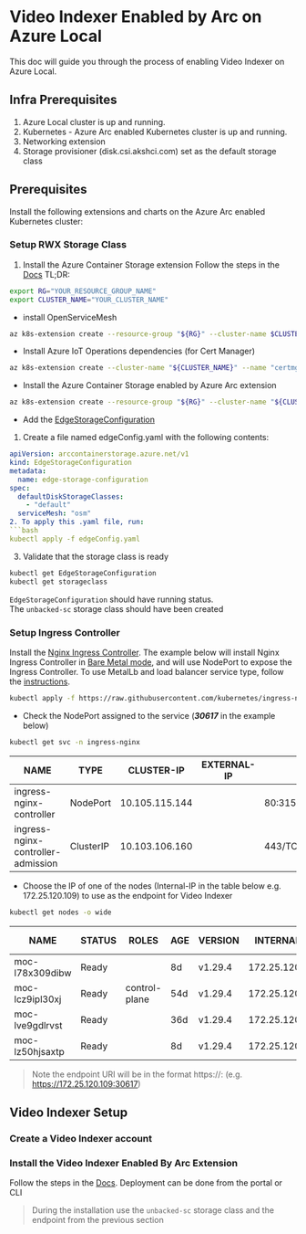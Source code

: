 # Video Indexer Enabled by Arc on Azure Local
This doc will guide you through the process of enabling Video Indexer on Azure Local.

## Infra Prerequisites
1. Azure Local cluster is up and running.
2. Kubernetes - Azure Arc enabled Kubernetes cluster is up and running.
3. Networking extension
4. Storage provisioner (disk.csi.akshci.com) set as the default storage class

## Prerequisites
Install the following extensions and charts on the Azure Arc enabled Kubernetes cluster:
### Setup RWX Storage Class
1. Install the Azure Container Storage extension
Follow the steps in the [Docs](https://learn.microsoft.com/en-us/azure/azure-arc/container-storage/prepare-linux-edge-volumes)
TL;DR:
```bash
export RG="YOUR_RESOURCE_GROUP_NAME"
export CLUSTER_NAME="YOUR_CLUSTER_NAME"
```
- install OpenServiceMesh 
```bash
az k8s-extension create --resource-group "${RG}" --cluster-name $CLUSTER_NAME --cluster-type connectedClusters --extension-type Microsoft.openservicemesh --scope cluster --name osm --config "osm.osm.featureFlags.enableWASMStats=false" --config "osm.osm.enablePermissiveTrafficPolicy=false" --config "osm.osm.configResyncInterval=10s" --config "osm.osm.osmController.resource.requests.cpu=100m" --config "osm.osm.osmBootstrap.resource.requests.cpu=100m" --config "osm.osm.injector.resource.requests.cpu=100m"
```
- Install Azure IoT Operations dependencies (for Cert Manager)
```bash
az k8s-extension create --cluster-name "${CLUSTER_NAME}" --name "certmgr" --resource-group "${RG}" --cluster-type connectedClusters --extension-type microsoft.iotoperations.platform --scope cluster --release-namespace cert-manager
```
-  Install the Azure Container Storage enabled by Azure Arc extension
```bash
az k8s-extension create --resource-group "${RG}" --cluster-name "${CLUSTER_NAME}" --cluster-type connectedClusters --name azure-arc-containerstorage --extension-type microsoft.arc.containerstorage
```
- Add the [EdgeStorageConfiguration](https://learn.microsoft.com/en-us/azure/azure-arc/container-storage/install-edge-volumes?tabs=arc#configuration-crd)
1. Create a file named edgeConfig.yaml with the following contents:
```yaml
apiVersion: arccontainerstorage.azure.net/v1
kind: EdgeStorageConfiguration
metadata:
  name: edge-storage-configuration
spec:
  defaultDiskStorageClasses:
    - "default"
  serviceMesh: "osm"
2. To apply this .yaml file, run:
```bash
kubectl apply -f edgeConfig.yaml
```
3. Validate that the storage class is ready
```bash
kubectl get EdgeStorageConfiguration
kubectl get storageclass
```
`EdgeStorageConfiguration` should have running status.  
The `unbacked-sc` storage class should have been created
### Setup Ingress Controller
Install the [Nginx Ingress Controller](https://kubernetes.github.io/ingress-nginx/). 
The example below will install Nginx Ingress Controller in [Bare Metal mode](https://kubernetes.github.io/ingress-nginx/deploy/#bare-metal-clusters), and will use NodePort to expose the Ingress Controller.
To use MetalLb and load balancer service type, follow the [instructions](https://kubernetes.github.io/ingress-nginx/deploy/baremetal/#a-pure-software-solution-metallb).
```bash
kubectl apply -f https://raw.githubusercontent.com/kubernetes/ingress-nginx/controller-v1.12.0/deploy/static/provider/baremetal/deploy.yaml
```
- Check the NodePort assigned to the service (***30617*** in the example below)
```bash
kubectl get svc -n ingress-nginx
```
| NAME                                 | TYPE        | CLUSTER-IP       | EXTERNAL-IP | PORT(S)                      | AGE |
|--------------------------------------|-------------|------------------|-------------|------------------------------|-----|
| ingress-nginx-controller             | NodePort    | 10.105.115.144   | <none>      | 80:31538/TCP,443:***30617***/TCP   | 10s |
| ingress-nginx-controller-admission   | ClusterIP   | 10.103.106.160   | <none>      | 443/TCP                      | 9s  |
- Choose the IP of one of the nodes (Internal-IP in the table below e.g. 172.25.120.109) to use as the endpoint for Video Indexer
```bash
kubectl get nodes -o wide
```
| NAME              | STATUS | ROLES         | AGE  | VERSION | INTERNAL-IP     | EXTERNAL-IP | OS-IMAGE        | KERNEL-VERSION  | CONTAINER-RUNTIME     |
|-------------------|--------|---------------|------|---------|-----------------|-------------|-----------------|------------------|-----------------------|
| moc-l78x309dibw   | Ready  | <none>        | 8d   | v1.29.4 | 172.25.120.109  | <none>      | CBL-Mariner/Linux | 5.15.167.1-2.cm2 | containerd://1.6.26   |
| moc-lcz9ipl30xj   | Ready  | control-plane | 54d  | v1.29.4 | 172.25.120.106  | <none>      | CBL-Mariner/Linux | 5.15.167.1-2.cm2 | containerd://1.6.26   |
| moc-lve9gdlrvst   | Ready  | <none>        | 36d  | v1.29.4 | 172.25.120.111  | <none>      | CBL-Mariner/Linux | 5.15.167.1-2.cm2 | containerd://1.6.26   |
| moc-lz50hjsaxtp   | Ready  | <none>        | 8d   | v1.29.4 | 172.25.120.110  | <none>      | CBL-Mariner/Linux | 5.15.167.1-2.cm2 | containerd://1.6.26   |

> Note the endpoint URI will be in the format https://<INTERNAL-IP>:<NODEPORT> (e.g. https://172.25.120.109:30617)
## Video Indexer Setup
### Create a Video Indexer account
### Install the Video Indexer Enabled By Arc Extension
Follow the steps in the [Docs](https://learn.microsoft.com/en-us/azure/azure-video-indexer/arc/azure-video-indexer-enabled-by-arc-quickstart). 
Deployment can be done from the portal or CLI
> During the installation use the `unbacked-sc` storage class and the endpoint from the previous section 
